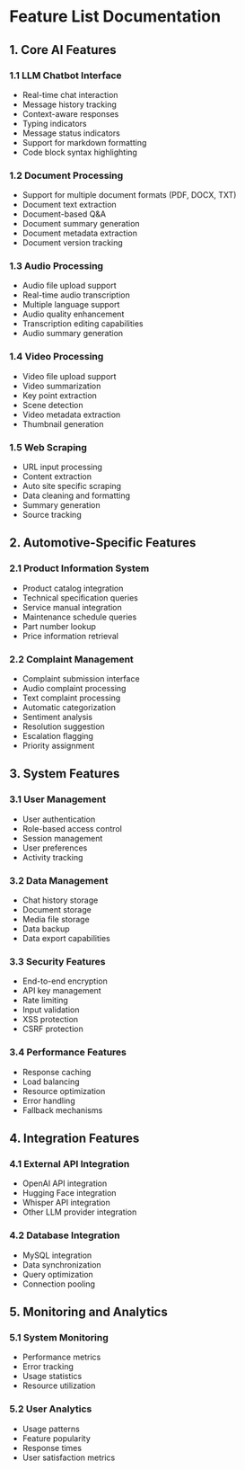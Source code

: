 # Feature List Documentation

## 1. Core AI Features

### 1.1 LLM Chatbot Interface

- Real-time chat interaction
- Message history tracking
- Context-aware responses
- Typing indicators
- Message status indicators
- Support for markdown formatting
- Code block syntax highlighting

### 1.2 Document Processing

- Support for multiple document formats (PDF, DOCX, TXT)
- Document text extraction
- Document-based Q&A
- Document summary generation
- Document metadata extraction
- Document version tracking

### 1.3 Audio Processing

- Audio file upload support
- Real-time audio transcription
- Multiple language support
- Audio quality enhancement
- Transcription editing capabilities
- Audio summary generation

### 1.4 Video Processing

- Video file upload support
- Video summarization
- Key point extraction
- Scene detection
- Video metadata extraction
- Thumbnail generation

### 1.5 Web Scraping

- URL input processing
- Content extraction
- Auto site specific scraping
- Data cleaning and formatting
- Summary generation
- Source tracking

## 2. Automotive-Specific Features

### 2.1 Product Information System

- Product catalog integration
- Technical specification queries
- Service manual integration
- Maintenance schedule queries
- Part number lookup
- Price information retrieval

### 2.2 Complaint Management

- Complaint submission interface
- Audio complaint processing
- Text complaint processing
- Automatic categorization
- Sentiment analysis
- Resolution suggestion
- Escalation flagging
- Priority assignment

## 3. System Features

### 3.1 User Management

- User authentication
- Role-based access control
- Session management
- User preferences
- Activity tracking

### 3.2 Data Management

- Chat history storage
- Document storage
- Media file storage
- Data backup
- Data export capabilities

### 3.3 Security Features

- End-to-end encryption
- API key management
- Rate limiting
- Input validation
- XSS protection
- CSRF protection

### 3.4 Performance Features

- Response caching
- Load balancing
- Resource optimization
- Error handling
- Fallback mechanisms

## 4. Integration Features

### 4.1 External API Integration

- OpenAI API integration
- Hugging Face integration
- Whisper API integration
- Other LLM provider integration

### 4.2 Database Integration

- MySQL integration
- Data synchronization
- Query optimization
- Connection pooling

## 5. Monitoring and Analytics

### 5.1 System Monitoring

- Performance metrics
- Error tracking
- Usage statistics
- Resource utilization

### 5.2 User Analytics

- Usage patterns
- Feature popularity
- Response times
- User satisfaction metrics
